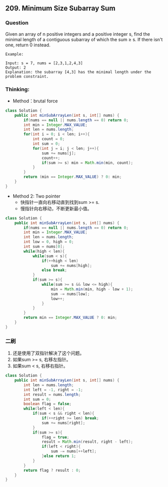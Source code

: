 ## 209. Minimum Size Subarray Sum

### Question
Given an array of n positive integers and a positive integer s, find the minimal length of a contiguous subarray of which the sum ≥ s. If there isn't one, return 0 instead.

```
Example:

Input: s = 7, nums = [2,3,1,2,4,3]
Output: 2
Explanation: the subarray [4,3] has the minimal length under the problem constraint.
```

### Thinking:
* Method：brutal force

```Java
class Solution {
    public int minSubArrayLen(int s, int[] nums) {
        if(nums == null || nums.length == 0) return 0;
        int min = Integer.MAX_VALUE;
        int len = nums.length;
        for(int i = 0; i < len; i++){
            int count = 0;
            int sum = 0;
            for(int j = i; j < len; j++){
                sum += nums[j];
                count++;
                if(sum >= s) min = Math.min(min, count);
            }
        }
        return (min == Integer.MAX_VALUE) ? 0: min;
    }
}
```

* Method 2: Two pointer
	* 快指针一直向右移动直到找到sum >= s.
	* 慢指针向右移动，不断更新最小值。

```Java
class Solution {
    public int minSubArrayLen(int s, int[] nums) {
        if(nums == null || nums.length == 0) return 0;
        int min = Integer.MAX_VALUE;
        int len = nums.length;
        int low = 0, high = 0;
        int sum = nums[0];
        while(high < len){
            while(sum < s){
                if(++high < len)
                    sum += nums[high];
                else break;
            }
            if(sum >= s){
                while(sum >= s && low <= high){
                    min = Math.min(min, high - low + 1);
                    sum -= nums[low];
                    low++;
                }
            }
        }
        return min == Integer.MAX_VALUE ? 0: min;
    }
}
```

### 二刷
1. 还是使用了双指针解决了这个问题。
2. 如果sum >= s, 右移左指针。
3. 如果sum < s, 右移右指针。
```Java
class Solution {
    public int minSubArrayLen(int s, int[] nums) {
        int len = nums.length;
        int left = -1, right = -1;
        int result = nums.length;
        int sum = 0;
        boolean flag = false;
        while(left < len){
            if(sum < s && right < len){
                if(++right >= len) break;
                sum += nums[right];
            }
            if(sum >= s){
                flag = true;
                result = Math.min(result, right - left);
                if(left < right){
                    sum -= nums[++left];
                }else return 1;
            }
        }
        return flag ? result : 0;
    }
}
```